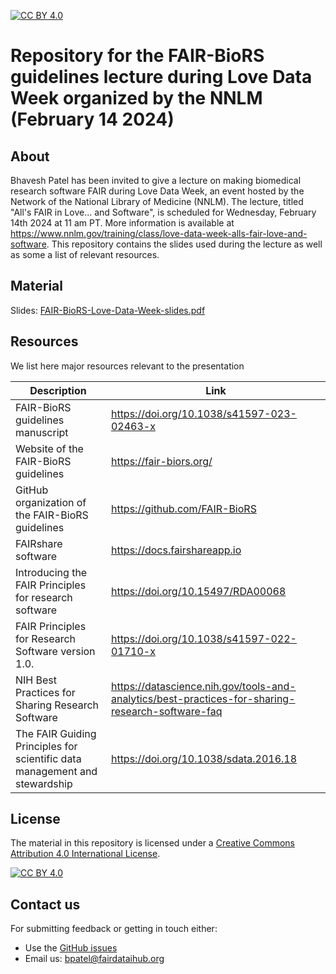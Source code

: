 [![CC BY 4.0][cc-by-shield]][cc-by]

[cc-by]: http://creativecommons.org/licenses/by/4.0/
[cc-by-shield]: https://img.shields.io/badge/License-CC%20BY%204.0-lightgrey.svg
[cc-by-image]: https://i.creativecommons.org/l/by/4.0/88x31.png

# Repository for the FAIR-BioRS guidelines lecture during Love Data Week organized by the NNLM (February 14 2024)

## About
Bhavesh Patel has been invited to give a lecture on making biomedical research software FAIR during Love Data Week, an event hosted by the Network of the National Library of Medicine (NNLM). The lecture, titled "All's FAIR in Love... and Software", is scheduled for Wednesday, February 14th 2024 at 11 am PT. More information is available at https://www.nnlm.gov/training/class/love-data-week-alls-fair-love-and-software. This repository contains the slides used during the lecture as well as some a list of relevant resources.

## Material

Slides: [FAIR-BioRS-Love-Data-Week-slides.pdf](FAIR-BioRS-Love-Data-Week-slides.pdf)

## Resources

We list here major resources relevant to the presentation

| Description                                         | Link                                                              |
| --------------------------------------------------  | ----------------------------------------------------------------- |
| FAIR-BioRS guidelines manuscript                           | https://doi.org/10.1038/s41597-023-02463-x  |
| Website of the FAIR-BioRS guidelines                          | https://fair-biors.org/|
| GitHub organization of the FAIR-BioRS guidelines                       | https://github.com/FAIR-BioRS |
| FAIRshare software                          | https://docs.fairshareapp.io |
| Introducing the FAIR Principles for research software                          | https://doi.org/10.15497/RDA00068 |
| FAIR Principles for Research Software version 1.0.                    | https://doi.org/10.1038/s41597-022-01710-x  |
| NIH Best Practices for Sharing Research Software                          | https://datascience.nih.gov/tools-and-analytics/best-practices-for-sharing-research-software-faq  |
| The FAIR Guiding Principles for scientific data management and stewardship                           | https://doi.org/10.1038/sdata.2016.18  |


## License
The material in this repository is licensed under a
[Creative Commons Attribution 4.0 International License][cc-by].

[![CC BY 4.0][cc-by-image]][cc-by]

## Contact us
For submitting feedback or getting in touch either:
- Use the [GitHub issues](https://github.com/fairdataihub/FAIR-BioRS-Love-Data-Week-lecture/issues) 
- Email us: bpatel@fairdataihub.org
